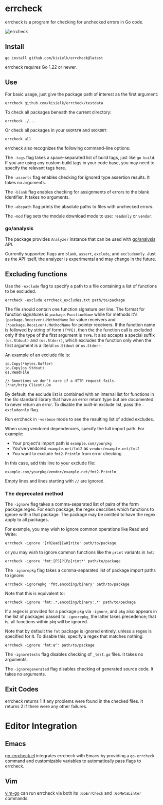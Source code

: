 # errcheck

errcheck is a program for checking for unchecked errors in Go code.

![errcheck](https://github.com/kisielk/errcheck/workflows/errcheck/badge.svg)

## Install

    go install github.com/kisielk/errcheck@latest

errcheck requires Go 1.22 or newer.

## Use

For basic usage, just give the package path of interest as the first argument:

    errcheck github.com/kisielk/errcheck/testdata

To check all packages beneath the current directory:

    errcheck ./...

Or check all packages in your `$GOPATH` and `$GOROOT`:

    errcheck all

errcheck also recognizes the following command-line options:

The `-tags` flag takes a space-separated list of build tags, just like `go
build`. If you are using any custom build tags in your code base, you may need
to specify the relevant tags here.

The `-asserts` flag enables checking for ignored type assertion results. It
takes no arguments.

The `-blank` flag enables checking for assignments of errors to the
blank identifier. It takes no arguments.

The `-abspath` flag prints the absolute paths to files with unchecked errors.

The `-mod` flag sets the module download mode to use: `readonly` or `vendor`.

### go/analysis

The package provides `Analyzer` instance that can be used with
[go/analysis](https://pkg.go.dev/golang.org/x/tools/go/analysis) API.

Currently supported flags are `blank`, `assert`, `exclude`, and `excludeonly`.
Just as the API itself, the analyzer is experimental and may change in the
future.

## Excluding functions

Use the `-exclude` flag to specify a path to a file containing a list of functions to
be excluded.

    errcheck -exclude errcheck_excludes.txt path/to/package

The file should contain one function signature per line. The format for function signatures is
`package.FunctionName` while for methods it's `(package.Receiver).MethodName` for value receivers
and `(*package.Receiver).MethodName` for pointer receivers. If the function name is followed by string of form `(TYPE)`, then
the the function call is excluded only if the type of the first argument is `TYPE`. It also accepts a special suffix
`(os.Stdout)` and `(os.Stderr)`, which excludes the function only when the first argument is a literal `os.Stdout` or `os.Stderr`.

An example of an exclude file is:

    io.Copy(*bytes.Buffer)
    io.Copy(os.Stdout)
    os.ReadFile

    // Sometimes we don't care if a HTTP request fails.
    (*net/http.Client).Do

By default, the exclude list is combined with an internal list for functions in
the Go standard library that have an error return type but are documented to never
return an error. To disable the built-in exclude list, pass the `-excludeonly` flag.

Run errcheck in `-verbose` mode to see the resulting list of added excludes.

When using vendored dependencies, specify the full import path. For example:
* Your project's import path is `example.com/yourpkg`
* You've vendored `example.net/fmt2` as `vendor/example.net/fmt2`
* You want to exclude `fmt2.Println` from error checking

In this case, add this line to your exclude file:
```
example.com/yourpkg/vendor/example.net/fmt2.Println
```

Empty lines and lines starting with `//` are ignored.

### The deprecated method

The `-ignore` flag takes a comma-separated list of pairs of the form package:regex.
For each package, the regex describes which functions to ignore within that package.
The package may be omitted to have the regex apply to all packages.

For example, you may wish to ignore common operations like Read and Write:

    errcheck -ignore '[rR]ead|[wW]rite' path/to/package

or you may wish to ignore common functions like the `print` variants in `fmt`:

    errcheck -ignore 'fmt:[FS]?[Pp]rint*' path/to/package

The `-ignorepkg` flag takes a comma-separated list of package import paths
to ignore:

    errcheck -ignorepkg 'fmt,encoding/binary' path/to/package

Note that this is equivalent to:

    errcheck -ignore 'fmt:.*,encoding/binary:.*' path/to/package

If a regex is provided for a package `pkg` via `-ignore`, and `pkg` also appears
in the list of packages passed to `-ignorepkg`, the latter takes precedence;
that is, all functions within `pkg` will be ignored.

Note that by default the `fmt` package is ignored entirely, unless a regex is
specified for it. To disable this, specify a regex that matches nothing:

    errcheck -ignore 'fmt:a^' path/to/package

The `-ignoretests` flag disables checking of `_test.go` files. It takes
no arguments.

The `-ignoregenerated` flag disables checking of generated source code. It takes no arguments.

## Exit Codes

errcheck returns 1 if any problems were found in the checked files.
It returns 2 if there were any other failures.

# Editor Integration

## Emacs

[go-errcheck.el](https://github.com/dominikh/go-errcheck.el)
integrates errcheck with Emacs by providing a `go-errcheck` command
and customizable variables to automatically pass flags to errcheck.

## Vim

[vim-go](https://github.com/fatih/vim-go) can run errcheck via both its `:GoErrCheck`
and `:GoMetaLinter` commands.
